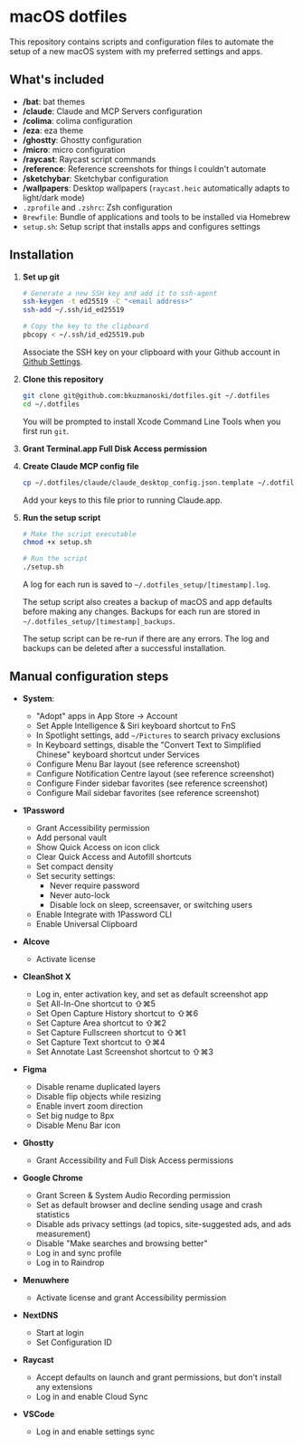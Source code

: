 # macOS dotfiles

This repository contains scripts and configuration files to automate the setup of a new macOS system with my preferred settings and apps.

## What's included

- **/bat**: bat themes
- **/claude**: Claude and MCP Servers configuration
- **/colima**: colima configuration
- **/eza**: eza theme
- **/ghostty**: Ghostty configuration
- **/micro**: micro configuration
- **/raycast**: Raycast script commands
- **/reference**: Reference screenshots for things I couldn't automate
- **/sketchybar**: Sketchybar configuration
- **/wallpapers**: Desktop wallpapers (`raycast.heic` automatically adapts to light/dark mode)
- `.zprofile` and `.zshrc`: Zsh configuration
- `Brewfile`: Bundle of applications and tools to be installed via Homebrew
- `setup.sh`: Setup script that installs apps and configures settings

## Installation

1. **Set up git**

   ```zsh
   # Generate a new SSH key and add it to ssh-agent
   ssh-keygen -t ed25519 -C "<email address>"
   ssh-add ~/.ssh/id_ed25519

   # Copy the key to the clipboard
   pbcopy < ~/.ssh/id_ed25519.pub
   ```

   Associate the SSH key on your clipboard with your Github account in [Github Settings](https://github.com/settings/keys).

2. **Clone this repository**

   ```zsh
   git clone git@github.com:bkuzmanoski/dotfiles.git ~/.dotfiles
   cd ~/.dotfiles
   ```

   You will be prompted to install Xcode Command Line Tools when you first run `git`.

3. **Grant Terminal.app Full Disk Access permission**

4. **Create Claude MCP config file**

   ```zsh
   cp ~/.dotfiles/claude/claude_desktop_config.json.template ~/.dotfiles/claude/claude_desktop_config.json
   ```

   Add your keys to this file prior to running Claude.app.

5. **Run the setup script**

   ```zsh
   # Make the script executable
   chmod +x setup.sh

   # Run the script
   ./setup.sh
   ```

   A log for each run is saved to `~/.dotfiles_setup/[timestamp].log`.

   The setup script also creates a backup of macOS and app defaults before making any changes. Backups for each run are stored in `~/.dotfiles_setup/[timestamp]_backups`.

   The setup script can be re-run if there are any errors. The log and backups can be deleted after a successful installation.

## Manual configuration steps

- **System**:

  - "Adopt" apps in App Store → Account
  - Set Apple Intelligence & Siri keyboard shortcut to FnS
  - In Spotlight settings, add `~/Pictures` to search privacy exclusions
  - In Keyboard settings, disable the "Convert Text to Simplified Chinese" keyboard shortcut under Services
  - Configure Menu Bar layout (see reference screenshot)
  - Configure Notification Centre layout (see reference screenshot)
  - Configure Finder sidebar favorites (see reference screenshot)
  - Configure Mail sidebar favorites (see reference screenshot)

- **1Password**

  - Grant Accessibility permission
  - Add personal vault
  - Show Quick Access on icon click
  - Clear Quick Access and Autofill shortcuts
  - Set compact density
  - Set security settings:
    - Never require password
    - Never auto-lock
    - Disable lock on sleep, screensaver, or switching users
  - Enable Integrate with 1Password CLI
  - Enable Universal Clipboard

- **Alcove**

  - Activate license

- **CleanShot X**

  - Log in, enter activation key, and set as default screenshot app
  - Set All-In-One shortcut to ⇧⌘5
  - Set Open Capture History shortcut to ⇧⌘6
  - Set Capture Area shortcut to ⇧⌘2
  - Set Capture Fullscreen shortcut to ⇧⌘1
  - Set Capture Text shortcut to ⇧⌘4
  - Set Annotate Last Screenshot shortcut to ⇧⌘3

- **Figma**

  - Disable rename duplicated layers
  - Disable flip objects while resizing
  - Enable invert zoom direction
  - Set big nudge to 8px
  - Disable Menu Bar icon

- **Ghostty**

  - Grant Accessibility and Full Disk Access permissions

- **Google Chrome**

  - Grant Screen & System Audio Recording permission
  - Set as default browser and decline sending usage and crash statistics
  - Disable ads privacy settings (ad topics, site-suggested ads, and ads measurement)
  - Disable "Make searches and browsing better"
  - Log in and sync profile
  - Log in to Raindrop

- **Menuwhere**

  - Activate license and grant Accessibility permission

- **NextDNS**

  - Start at login
  - Set Configuration ID

- **Raycast**

  - Accept defaults on launch and grant permissions, but don't install any extensions
  - Log in and enable Cloud Sync

- **VSCode**

  - Log in and enable settings sync
